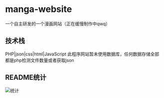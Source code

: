 # manga-website
一个自主研发的一个漫画网站（正在缓慢制作中qwq）

## 技术栈
PHP|json|css|html|JavaScript
此程序网站暂未使用数据库，任何数据存储全部都是php检测文件数量或者获取json

## README统计
![统计](https://count.getloli.com/get/@misaka10843?theme=elbooru)

